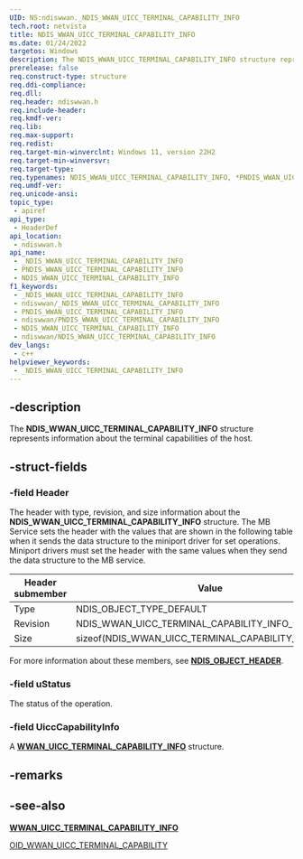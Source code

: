 ```yaml
---
UID: NS:ndiswwan._NDIS_WWAN_UICC_TERMINAL_CAPABILITY_INFO
tech.root: netvista
title: NDIS_WWAN_UICC_TERMINAL_CAPABILITY_INFO
ms.date: 01/24/2022
targetos: Windows
description: The NDIS_WWAN_UICC_TERMINAL_CAPABILITY_INFO structure represents information about the terminal capabilities of the host.
prerelease: false
req.construct-type: structure
req.ddi-compliance: 
req.dll: 
req.header: ndiswwan.h
req.include-header: 
req.kmdf-ver: 
req.lib: 
req.max-support: 
req.redist: 
req.target-min-winverclnt: Windows 11, version 22H2
req.target-min-winversvr: 
req.target-type: 
req.typenames: NDIS_WWAN_UICC_TERMINAL_CAPABILITY_INFO, *PNDIS_WWAN_UICC_TERMINAL_CAPABILITY_INFO
req.umdf-ver: 
req.unicode-ansi: 
topic_type:
 - apiref
api_type:
 - HeaderDef
api_location:
 - ndiswwan.h
api_name:
 - _NDIS_WWAN_UICC_TERMINAL_CAPABILITY_INFO
 - PNDIS_WWAN_UICC_TERMINAL_CAPABILITY_INFO
 - NDIS_WWAN_UICC_TERMINAL_CAPABILITY_INFO
f1_keywords:
 - _NDIS_WWAN_UICC_TERMINAL_CAPABILITY_INFO
 - ndiswwan/_NDIS_WWAN_UICC_TERMINAL_CAPABILITY_INFO
 - PNDIS_WWAN_UICC_TERMINAL_CAPABILITY_INFO
 - ndiswwan/PNDIS_WWAN_UICC_TERMINAL_CAPABILITY_INFO
 - NDIS_WWAN_UICC_TERMINAL_CAPABILITY_INFO
 - ndiswwan/NDIS_WWAN_UICC_TERMINAL_CAPABILITY_INFO
dev_langs:
 - c++
helpviewer_keywords:
 - _NDIS_WWAN_UICC_TERMINAL_CAPABILITY_INFO
---
```


## -description

The **NDIS_WWAN_UICC_TERMINAL_CAPABILITY_INFO** structure represents information about the terminal capabilities of the host.

## -struct-fields

### -field Header

The header with type, revision, and size information about the **NDIS_WWAN_UICC_TERMINAL_CAPABILITY_INFO** structure. The MB Service sets the header with the values that are shown in the following table when it sends the data structure to the miniport driver for set operations. Miniport drivers must set the header with the same values when they send the data structure to the MB service.

|Header submember|Value|
|---|---|
|Type|NDIS_OBJECT_TYPE_DEFAULT|
|Revision|NDIS_WWAN_UICC_TERMINAL_CAPABILITY_INFO_REVISION_1|
|Size|sizeof(NDIS_WWAN_UICC_TERMINAL_CAPABILITY_INFO)|

For more information about these members, see [**NDIS_OBJECT_HEADER**](../objectheader/ns-objectheader-ndis_object_header.md).

### -field uStatus

The status of the operation.

### -field UiccCapabilityInfo

A [**WWAN_UICC_TERMINAL_CAPABILITY_INFO**](../wwan/ns-wwan-wwan_uicc_terminal_capability_info.md) structure. 

## -remarks

## -see-also

[**WWAN_UICC_TERMINAL_CAPABILITY_INFO**](../wwan/ns-wwan-wwan_uicc_terminal_capability_info.md) 

[OID_WWAN_UICC_TERMINAL_CAPABILITY](/windows-hardware/drivers/network/oid-wwan-uicc-terminal-capability)